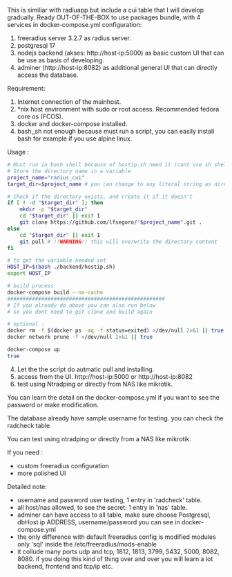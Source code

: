 This is similiar with radiuapp but include a cui table that I will develop gradually.
Ready OUT-OF-THE-BOX to use packages bundle, with 4 services in docker-compose.yml configuration:
1. freeradius server 3.2.7 as radius server.
2. postgresql 17
3. nodejs backend (akses: http://host-ip:5000) as basic custom UI that can be use as basis of developing.
4. adminer (http://host-ip:8082) as additional general UI that can directly access the database.

Requirement:
1. Internet connection of the mainhost.
2. *nix host environment with sudo or root access. Recommended fedora core os (FCOS).
3. docker and docker-compose installed.
4. bash,,sh not enough because must run a script, you can easily install bash for example if you use alpine linux.
   
Usage :
```bash
# Must run in bash shell because of hostip.sh need it (cant use sh shell).
# Store the directory name in a variable
project_name="radius_cui"
target_dir=$project_name # you can change to any literal string as directory name

# Check if the directory exists, and create it if it doesn't
if [ ! -d "$target_dir" ]; then
    mkdir -p "$target_dir"
    cd "$target_dir" || exit 1
    git clone https://github.com/lfsegoro/"$project_name".git .
else
    cd "$target_dir" || exit 1
    git pull # !!WARNING!! this will overwrite the directory content
fi

# to get the variable needed set
HOST_IP=$(bash ./backend/hostip.sh)
export HOST_IP

# build process
docker-compose build --no-cache
###################################################
# If you already do above you can also run below
# so you dont need to git clone and build again

# optional :
docker rm -f $(docker ps -aq -f status=exited) >/dev/null 2>&1 || true
docker network prune -f >/dev/null 2>&1 || true

docker-compose up
true

```

4. Let the the script do autmatic pull and installing.
5. access from the UI.  http://host-ip:5000 or http://host-ip:8082
6. test using Ntradping or directly from NAS like mikrotik.

You can learn the detail on the docker-compose.yml if you want to see the password or make modification.

The database already have sample username for testing. you can check the radcheck table.

You can test using ntradping or directly from a NAS like mikrotik.

If you need :
- custom freeradius configuration
- more polished UI

Detailed note:
- username and password user testing, 1 entry in 'radcheck' table.
- all host/nas allowed, to see the secret: 1 entry in 'nas' table.
- adminer can have access to all table, make sure choose Postgresql, dbHost ip ADDRESS, username/password you can see in docker-compose.yml
- the only difference with default freeradius config is modified modules only  'sql' inside the /etc/freeradius/mods-enable
- it collude many ports udp and tcp, 1812, 1813, 3799, 5432, 5000, 8082, 8080. if you doing this kind of thing over and over you will learn a lot backend, frontend and tcp/ip etc.
